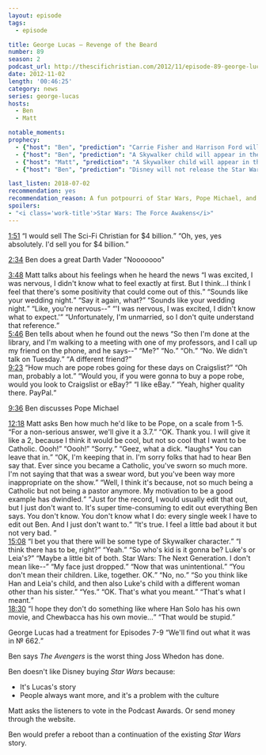 ```yaml
---
layout: episode
tags:
  - episode

title: George Lucas – Revenge of the Beard
number: 89
season: 2
podcast_url: http://thescifichristian.com/2012/11/episode-89-george-lucas-revenge-of-the-beard/
date: 2012-11-02
length: '00:46:25'
category: news
series: george-lucas
hosts:
  - Ben
  - Matt

notable_moments:
prophecy: 
  - {"host": "Ben", "prediction": "Carrie Fisher and Harrison Ford will not appear in Episodes VII-IX", "veracity": false, "comments": ""}
  - {"host": "Ben", "prediction": "A Skywalker child will appear in the new trilogy.", "veracity": true, "comments": "Kylo Ren is Leia's son"}
  - {"host": "Matt", "prediction": "A Skywalker child will appear in the new trilogy.", "veracity": true, "comments": ""}
  - {"host": "Ben", "prediction": "Disney will not release the Star Wars Holiday Special", "veracity": true, "comments": ""}

last_listen: 2018-07-02
recommendation: yes
recommendation_reason: A fun potpourri of Star Wars, Pope Michael, and Disney-bashing.
spoilers: 
- "<i class='work-title'>Star Wars: The Force Awakens</i>"
---
```

<div class="quote">
  <a class="timestamp tag is-medium is-rounded is-primary" href="http://thescifichristian.com/2012/11/episode-89-george-lucas-revenge-of-the-beard/#t=1:51">1:51</a>
  <span class="quote-context is-size-6"></span>
  <q class="matt">I would sell The Sci-Fi Christian for $4 billion.</q>
  <q class="ben">Oh, yes, yes absolutely. I'd sell you for $4 billion.</q>
</div>

<a class="timestamp tag is-medium is-rounded is-primary" href="http://thescifichristian.com/2012/11/episode-89-george-lucas-revenge-of-the-beard/#t=2:34">2:34</a> Ben does a great Darth Vader "Nooooooo"

<div class="quote">
  <a class="timestamp tag is-medium is-rounded is-primary" href="http://thescifichristian.com/2012/11/episode-89-george-lucas-revenge-of-the-beard/#t=3:48">3:48</a>
  <span class="quote-context is-size-6">Matt talks about his feelings when he heard the news</span>
  <q class="matt">I was excited, I was nervous, I didn't know what to feel exactly at first. But I think...I think I feel that there's some positivity that could come out of this.</q>
  <q class="ben">Sounds like your wedding night.</q>
  <q class="matt">Say it again, what?</q>
  <q class="ben">Sounds like your wedding night.</q>
  <q class="matt">Like, you're nervous--</q>
  <q class="ben">'I was nervous, I was excited, I didn't know what to expect.'</q>
  <q class="matt">Unfortunately, I'm unmarried, so I don't quite understand that reference.</q>
</div>

<div class="quote">
  <a class="timestamp tag is-medium is-rounded is-primary" href="http://thescifichristian.com/2012/11/episode-89-george-lucas-revenge-of-the-beard/#t=5:46">5:46</a>
  <span class="quote-context is-size-6">Ben tells about when he found out the news</span>
  <q class="ben">So then I'm done at the library, and I'm walking to a meeting with one of my professors, and I call up my friend on the phone, and he says--</q>
  <q class="matt">Me?</q>
  <q class="ben">No.</q>
  <q class="matt">Oh.</q>
  <q class="ben">No. We didn't talk on Tuesday.</q>
  <q class="matt">A different friend?</q>
</div>

<div class="quote">
  <a class="timestamp tag is-medium is-rounded is-primary" href="http://thescifichristian.com/2012/11/episode-89-george-lucas-revenge-of-the-beard/#t=9:23">9:23</a>
  <q class="matt">How much are pope robes going for these days on Craigslist?</q>
  <q class="ben">Oh man, probably a lot.</q>
  <q class="matt">Would you, if you were gonna to buy a pope robe, would you look to Craigslist or eBay?</q>
  <q class="ben">I like eBay.</q>
  <q class="matt">Yeah, higher quality there. PayPal.</q>
</div>

<a class="timestamp tag is-medium is-rounded is-primary" href="http://thescifichristian.com/2012/11/episode-89-george-lucas-revenge-of-the-beard/#t=9:36">9:36</a> Ben discusses Pope Michael

<div class="quote">
  <a class="timestamp tag is-medium is-rounded is-primary" href="http://thescifichristian.com/2012/11/episode-89-george-lucas-revenge-of-the-beard/#t=12:18">12:18</a>
  <span class="quote-context is-size-6">Matt asks Ben how much he'd like to be Pope, on a scale from 1-5.</span>
  <q class="ben">For a non-serious answer, we'll give it a 3.7.</q>
  <q class="matt">OK. Thank you. I will give it like a 2, because I think it would be cool, but not so cool that I want to be Catholic. Oooh!</q>
  <q class="ben">Oooh!</q>
  <q class="matt">Sorry.</q>
  <q class="ben">Geez, what a dick. *laughs* You can leave that in.</q>
  <q class="matt">OK, I'm keeping that in. I'm sorry folks that had to hear Ben say that. Ever since you became a Catholic, you've sworn so much more. I'm not saying that that was a swear word, but you've been way more inappropriate on the show.</q>
  <q class="ben">Well, I think it's because, not so much being a Catholic but not being a pastor anymore. My motivation to be a good example has dwindled.</q>
  <q class="matt">Just for the record, I would usually edit that out, but I just don't want to. It's super time-consuming to edit out everything Ben says. You don't know. You don't know what I do: every single week I have to edit out Ben. And I just don't want to.</q>
  <q class="ben">It's true. I feel a little bad about it but not very bad. </q>
</div>

<div class="quote">
  <a class="timestamp tag is-medium is-rounded is-primary" href="http://thescifichristian.com/2012/11/episode-89-george-lucas-revenge-of-the-beard/#t=15:08">15:08</a>
  <q class="ben">I bet you that there will be some type of Skywalker character.</q>
  <q class="matt">I think there has to be, right?</q>
  <q class="ben">Yeah.</q>
  <q class="matt">So who's kid is it gonna be? Luke's or Leia's?</q>
  <q class="ben">Maybe a little bit of both. Star Wars: The Next Generation. I don't mean like--</q>
  <q class="matt">My face just dropped.</q>
  <q class="ben">Now that was unintentional.</q>
  <q class="matt">You don't mean their children. Like, together. OK.</q>
  <q class="ben">No, no.</q>
  <q class="matt">So you think like Han and Leia's child, and then also Luke's child with a different woman other than his sister.</q>
  <q class="ben">Yes.</q>
  <q class="matt">OK. That's what you meant.</q>
  <q class="ben">That's what I meant.</q>
</div>

<div class="quote">
  <a class="timestamp tag is-medium is-rounded is-primary" href="http://thescifichristian.com/2012/11/episode-89-george-lucas-revenge-of-the-beard/#t=18:30">18:30</a>
  <q class="ben">I hope they don't do something like where Han Solo has his own movie, and Chewbacca has his own movie...</q>
  <q class="matt">That would be stupid.</q>
</div>

George Lucas had a treatment for Episodes 7-9 <q class="archivist inline">We'll find out what it was in № 662.</q>

Ben says <i class="work-title">The Avengers</i> is the worst thing Joss Whedon has done.

Ben doesn't like Disney buying <i class="work-title">Star Wars</i> because:
- It's Lucas's story
- People always want more, and it's a problem with the culture 

Matt asks the listeners to vote in the Podcast Awards. Or send money through the website.

Ben would prefer a reboot than a continuation of the existing <i class="work-title">Star Wars</i> story. 